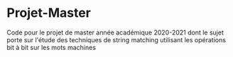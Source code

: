# Projet-Master
Code pour le projet de master année académique 2020-2021 dont le sujet porte sur l'étude des techniques de string matching utilisant les opérations bit à bit sur les mots machines
